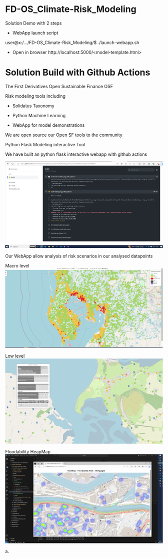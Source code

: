
# FD-OS_Climate-Risk_Modeling

Solution Demo with 2 steps

  - WebApp launch script 

  user@x:/.../FD-OS_Climate-Risk_Modeling/$ ./launch-webapp.sh 

 -  Open in browser http://localhost:5000/<model-template.html> 


# Solution Build with Github Actions
The First Derivatives Open Sustainable Finance OSF 

Risk modeling tools including

  - Solidatus Taxonomy 
  
  - Python Machine Learning
  
  - WebApp for model demonstrations

  We are open source our Open SF tools to the community


  Python Flask Modeling interactive Tool


  We have built an python flask interactive webapp with github actions

![Alt text](images/interactive-build-github.png?raw=true "Interactive build")


  Our WebApp allow analysis of risk scenarios in our analysed datapoints
  
  Macro level
![Alt text](images/floodability-macro-level.png?raw=true "Floodability risk macro-level")


  Low level
![Alt text](images/floodability-low-level.png?raw=true "Property detail low-level")


  Floodability HeapMap
![Alt text](images/floodability-heatmap.png?raw=true "Floodability HeapMap")

   a.